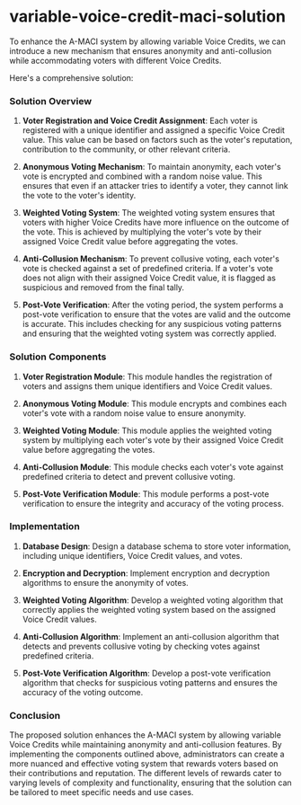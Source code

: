 # variable-voice-credit-maci-solution

To enhance the A-MACI system by allowing variable Voice Credits, we can introduce a new mechanism that ensures anonymity and anti-collusion while accommodating voters with different Voice Credits.

Here's a comprehensive solution:

### Solution Overview

1. **Voter Registration and Voice Credit Assignment**: Each voter is registered with a unique identifier and assigned a specific Voice Credit value. This value can be based on factors such as the voter's reputation, contribution to the community, or other relevant criteria.

2. **Anonymous Voting Mechanism**: To maintain anonymity, each voter's vote is encrypted and combined with a random noise value. This ensures that even if an attacker tries to identify a voter, they cannot link the vote to the voter's identity.

3. **Weighted Voting System**: The weighted voting system ensures that voters with higher Voice Credits have more influence on the outcome of the vote. This is achieved by multiplying the voter's vote by their assigned Voice Credit value before aggregating the votes.

4. **Anti-Collusion Mechanism**: To prevent collusive voting, each voter's vote is checked against a set of predefined criteria. If a voter's vote does not align with their assigned Voice Credit value, it is flagged as suspicious and removed from the final tally.

5. **Post-Vote Verification**: After the voting period, the system performs a post-vote verification to ensure that the votes are valid and the outcome is accurate. This includes checking for any suspicious voting patterns and ensuring that the weighted voting system was correctly applied.

### Solution Components

1. **Voter Registration Module**: This module handles the registration of voters and assigns them unique identifiers and Voice Credit values.

2. **Anonymous Voting Module**: This module encrypts and combines each voter's vote with a random noise value to ensure anonymity.

3. **Weighted Voting Module**: This module applies the weighted voting system by multiplying each voter's vote by their assigned Voice Credit value before aggregating the votes.

4. **Anti-Collusion Module**: This module checks each voter's vote against predefined criteria to detect and prevent collusive voting.

5. **Post-Vote Verification Module**: This module performs a post-vote verification to ensure the integrity and accuracy of the voting process.

### Implementation

1. **Database Design**: Design a database schema to store voter information, including unique identifiers, Voice Credit values, and votes.

2. **Encryption and Decryption**: Implement encryption and decryption algorithms to ensure the anonymity of votes.

3. **Weighted Voting Algorithm**: Develop a weighted voting algorithm that correctly applies the weighted voting system based on the assigned Voice Credit values.

4. **Anti-Collusion Algorithm**: Implement an anti-collusion algorithm that detects and prevents collusive voting by checking votes against predefined criteria.

5. **Post-Vote Verification Algorithm**: Develop a post-vote verification algorithm that checks for suspicious voting patterns and ensures the accuracy of the voting outcome.

### Conclusion

The proposed solution enhances the A-MACI system by allowing variable Voice Credits while maintaining anonymity and anti-collusion features. By implementing the components outlined above, administrators can create a more nuanced and effective voting system that rewards voters based on their contributions and reputation. The different levels of rewards cater to varying levels of complexity and functionality, ensuring that the solution can be tailored to meet specific needs and use cases.

